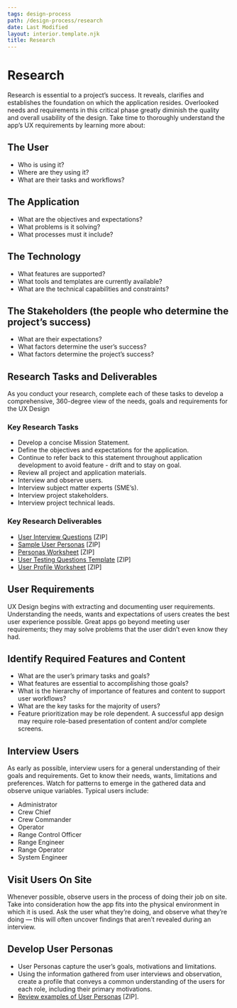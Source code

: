 ```yaml
---
tags: design-process
path: /design-process/research
date: Last Modified
layout: interior.template.njk
title: Research
---
```


# Research

Research is essential to a project’s success. It reveals, clarifies and establishes the foundation on which the application resides. Overlooked needs and requirements in this critical phase greatly diminish the quality and overall usability of the design. Take time to thoroughly understand the app’s UX requirements by learning more about:

## The User

- Who is using it?
- Where are they using it?
- What are their tasks and workflows?

## The Application

- What are the objectives and expectations?
- What problems is it solving?
- What processes must it include?

## The Technology

- What features are supported?
- What tools and templates are currently available?
- What are the technical capabilities and constraints?

## The Stakeholders (the people who determine the project’s success)

- What are their expectations?
- What factors determine the user’s success?
- What factors determine the project’s success?

## Research Tasks and Deliverables

As you conduct your research, complete each of these tasks to develop a comprehensive, 360-degree view of the needs, goals and requirements for the UX Design

### Key Research Tasks

- Develop a concise Mission Statement.
- Define the objectives and expectations for the application.
- Continue to refer back to this statement throughout application development to avoid feature - drift and to stay on goal.
- Review all project and application materials.
- Interview and observe users.
- Interview subject matter experts (SME’s).
- Interview project stakeholders.
- Interview project technical leads.

### Key Research Deliverables

- [User Interview Questions]( https://s3-us-west-2.amazonaws.com/com.rocketcom.astrouxds/downloads/user-interview-questions-template.zip) \[ZIP\]
- [Sample User Personas]( https://s3-us-west-2.amazonaws.com/com.rocketcom.astrouxds/downloads/personas.zip) \[ZIP\]
- [Personas Worksheet]( https://s3-us-west-2.amazonaws.com/com.rocketcom.astrouxds/downloads/personas-worksheet.zip) \[ZIP\]
- [User Testing Questions Template]( https://s3-us-west-2.amazonaws.com/com.rocketcom.astrouxds/downloads/user-testing-questions-template.zip) \[ZIP\]
- [User Profile Worksheet]( https://s3-us-west-2.amazonaws.com/com.rocketcom.astrouxds/downloads/user-profile-worksheet.zip) \[ZIP\]

## User Requirements

UX Design begins with extracting and documenting user requirements. Understanding the needs, wants and expectations of users creates the best user experience possible. Great apps go beyond meeting user requirements; they may solve problems that the user didn’t even know they had.

## Identify Required Features and Content

- What are the user’s primary tasks and goals?
- What features are essential to accomplishing those goals?
- What is the hierarchy of importance of features and content to support user workflows?
- What are the key tasks for the majority of users?
- Feature prioritization may be role dependent. A successful app design may require role-based presentation of content and/or complete screens.

## Interview Users

As early as possible, interview users for a general understanding of their goals and requirements. Get to know their needs, wants, limitations and preferences. Watch for patterns to emerge in the gathered data and observe unique variables. Typical users include:

- Administrator
- Crew Chief
- Crew Commander
- Operator
- Range Control Officer
- Range Engineer
- Range Operator
- System Engineer

## Visit Users On Site

Whenever possible, observe users in the process of doing their job on site. Take into consideration how the app fits into the physical environment in which it is used. Ask the user what they’re doing, and observe what they’re doing — this will often uncover findings that aren’t revealed during an interview.

## Develop User Personas

- User Personas capture the user’s goals, motivations and limitations.
- Using the information gathered from user interviews and observation, create a profile that conveys a common understanding of the users for each role, including their primary motivations.
- [Review examples of User Personas]( https://s3-us-west-2.amazonaws.com/com.rocketcom.astrouxds/downloads/personas.zip) \[ZIP\].